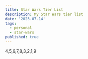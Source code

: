 ```yaml
---
title: Star Wars Tier List
description: My Star Wars tier list
date: '2023-07-14'
tags:
  - personal
  - star-wars
published: true
---
```


4,5,6,7,8,3,2,1,9
